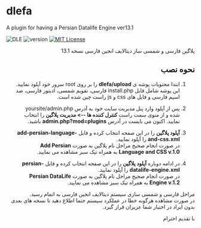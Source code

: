 # dlefa
A plugin for having a Persian Datalife Engine ver13.1

![DLE](https://img.shields.io/badge/DLE-13.x-green.svg?style=flat-square "DLE Version")
![version](https://img.shields.io/badge/version-1.2-red.svg?style=flat-square "Version")
[![MIT License](https://img.shields.io/badge/license-MIT-blue.svg?style=flat-square)](https://github.com/dle-modules/DLE-BlockPro/blob/master/LICENSE)

<div dir="rtl">
پلاگین فارسی و شمسی ساز دیتالایف انجین فارسی نسخه 13.1

## نحوه نصب

1. ابتدا محتویات پوشه ی **dlefa/upload** را بر روی root سرور خود آپلود نمایید.<br>
این پوشه شامل فایل install.php فارسی، تقویم شمسی، ادیتور فارسی، ضد اسپم فارسی و فایل های css و js راست چین شده است.

2. پس از آپلود وارد پنل مدیریت سایت خود به آدرس yoursite/admin.php شده و از منوی سمت راست  **کنترل کننده ها --> مدیریت پلاگین** را انتخاب نمایید. اکنون می بایست در آدرس **admin.php?mod=plugins** باشید.

3. **آپلود پلاگین** را در این صفحه انتخاب کرده و فایل **add-persian-language-and-css.xml** را آپلود نمایید.<br>
در صورت انجام صحیح مراحل نام پلاگین به صورت **Add Persian Language and CSS v.1.0** به همراه تیک سبز مشاهده می نمایید.

4. در ادامه دوباره **آپلود پلاگین** را در این صفحه انتخاب کرده و فایل **persian-datalife-engine.xml** را آپلود نمایید.<br>
در صورت انجام صحیح مراحل نام پلاگین به صورت **Persian DataLife Engine v.1.2** به همراه تیک سبز مشاهده می نمایید.

مراحل فارسی و شمسی سازی سیستم دیتالایف انجین فارسی به اتمام رسید.<br>
در صورت مشاهده هرگونه خطا در عملکرد سیستم حتما اطلاع دهید تا نسخه های بعدی بدون ایراد در اختیار شما عزیزان قرار گیرد.

با تقدیم احترام
</div>
